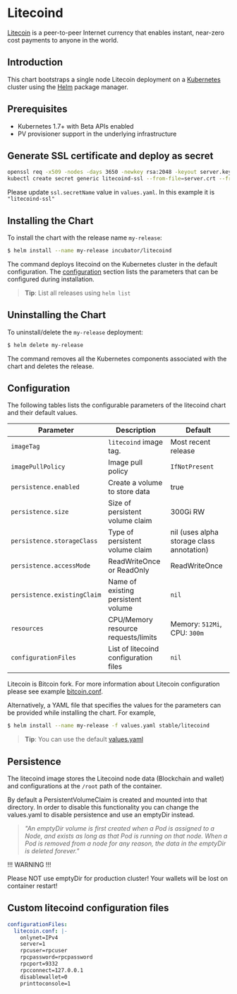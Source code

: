 # Litecoind

[Litecoin](https://litecoin.org/) is a peer-to-peer Internet currency that enables instant, near-zero cost payments to anyone in the world.

## Introduction

This chart bootstraps a single node Litecoin deployment on a [Kubernetes](http://kubernetes.io) cluster using the [Helm](https://helm.sh) package manager.

## Prerequisites

- Kubernetes 1.7+ with Beta APIs enabled
- PV provisioner support in the underlying infrastructure

## Generate SSL certificate and deploy as secret

```bash
openssl req -x509 -nodes -days 3650 -newkey rsa:2048 -keyout server.key -out server.crt
kubectl create secret generic litecoind-ssl --from-file=server.crt --from-file=server.key
```

Please update `ssl.secretName` value in `values.yaml`. In this example it is `"litecoind-ssl"`

## Installing the Chart

To install the chart with the release name `my-release`:

```bash
$ helm install --name my-release incubator/litecoind
```

The command deploys litecoind on the Kubernetes cluster in the default configuration.
The [configuration](#configuration) section lists the parameters that can be configured during installation.

> **Tip**: List all releases using `helm list`

## Uninstalling the Chart

To uninstall/delete the `my-release` deployment:

```bash
$ helm delete my-release
```

The command removes all the Kubernetes components associated with the chart and deletes the release.

## Configuration

The following tables lists the configurable parameters of the litecoind chart and their default values.

| Parameter                  | Description                        | Default                                                    |
| -----------------------    | ---------------------------------- | ---------------------------------------------------------- |
| `imageTag`                 | `litecoind` image tag.                 | Most recent release                                        |
| `imagePullPolicy`          | Image pull policy                  | `IfNotPresent`                                             |                                               |
| `persistence.enabled`      | Create a volume to store data      | true                                                       |
| `persistence.size`         | Size of persistent volume claim    | 300Gi RW                                                     |
| `persistence.storageClass` | Type of persistent volume claim    | nil  (uses alpha storage class annotation)                 |
| `persistence.accessMode`   | ReadWriteOnce or ReadOnly          | ReadWriteOnce                                              |
| `persistence.existingClaim`| Name of existing persistent volume | `nil`
| `resources`                | CPU/Memory resource requests/limits | Memory: `512Mi`, CPU: `300m`                              |
| `configurationFiles`       | List of litecoind configuration files  | `nil`


Litecoin is Bitcoin fork. For more information about Litecoin configuration please see example [bitcoin.conf](https://github.com/litecoin-project/litecoin/blob/master/contrib/debian/examples/bitcoin.conf).

Alternatively, a YAML file that specifies the values for the parameters can be provided while installing the chart. For example,

```bash
$ helm install --name my-release -f values.yaml stable/litecoind
```

> **Tip**: You can use the default [values.yaml](values.yaml)

## Persistence

The litecoind image stores the Litecoind node data (Blockchain and wallet) and configurations at the `/root` path of the container.

By default a PersistentVolumeClaim is created and mounted into that directory. In order to disable this functionality
you can change the values.yaml to disable persistence and use an emptyDir instead.

> *"An emptyDir volume is first created when a Pod is assigned to a Node, and exists as long as that Pod is running on that node. When a Pod is removed from a node for any reason, the data in the emptyDir is deleted forever."*

!!! WARNING !!!

Please NOT use emptyDir for production cluster! Your wallets will be lost on container restart!

## Custom litecoind configuration files

```yaml
configurationFiles:
  litecoin.conf: |-
    onlynet=IPv4
    server=1
    rpcuser=rpcuser
    rpcpassword=rpcpassword
    rpcport=9332
    rpcconnect=127.0.0.1
    disablewallet=0
    printtoconsole=1
```
